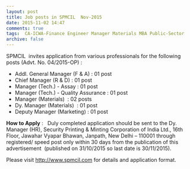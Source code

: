 ```yaml
---
layout: post
title: Job posts in SPMCIL  Nov-2015   
date: 2015-11-02 14:47
comments: true
tags:  CA-ICWA-Finance Engineer Manager Materials MBA Public-Sector 
archive: false
---
```

SPMCIL  invites application from various professionals for the following posts (Advt. No. 04/2015-OP) :

- Addl. General Manager (F & A) : 01 post
- Chief Manager (R & D) : 01 post
- Manager (Tech.) - Assay : 01 post 
- Manager (Tech.) - Quality Assurance : 01 post 
- Manager (Materials)  : 02 posts
- Dy. Manager (Materials)  : 01 post 
- Deputy Manager (Marketing) : 01 post

**How to Apply** :   Duly completed application should be sent to the Dy. Manager (HR), Security Printing & Minting Corporation of India Ltd., 16th Floor, Jawahar Vyapar Bhawan, Janpath, New Delhi – 110001 through registered/ speed post only within 30 days from the publication of this advertisement  (published on 31/10/2015 so last date is 30/11/2015). 

Please visit <http://www.spmcil.com> for details and application format.



